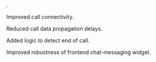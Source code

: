 .

Improved call connectivity.

Reduced call data propagation delays.

Added logic to detect end of call.

Improved robustness of frontend chat-messaging widget.